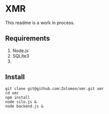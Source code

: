 # XMR

This readme is a work in process.

## Requirements

1. Node.js
2. SQLite3
3.

## Install

```
git clone git@github.com:Zolomon/xmr.git xmr
cd xmr
npm install
node silo.js &
node backend.js &
```
